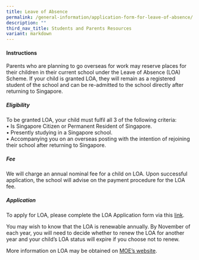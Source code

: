 ```yaml
---
title: Leave of Absence
permalink: /general-information/application-form-for-leave-of-absence/
description: ""
third_nav_title: Students and Parents Resources
variant: markdown
---
```

#### Instructions
Parents who are planning to go overseas for work may reserve places for their children in their current school under the Leave of Absence (LOA) Scheme. If your child is granted LOA, they will remain as a registered student of the school and can be re-admitted to the school directly after returning to Singapore. 


##### Eligibility <br>
To be granted LOA, your child must fulfil all 3 of the following criteria:<br>
•	Is Singapore Citizen or Permanent Resident of Singapore.<br>
•	Presently studying in a Singapore school.<br>
•	Accompanying you on an overseas posting with the intention of rejoining their school after returning to Singapore.<br>

##### Fee<br>
We will charge an annual nominal fee for a child on LOA.
Upon successful application, the school will advise on the payment procedure for the LOA fee.

##### Application<br>
To apply for LOA, please complete the LOA Application form via this [link](https://form.gov.sg/admin/form/68db54084b93e0337c3072e2).

You may wish to know that the LOA is renewable annually. By November of each year, you will need to decide whether to renew the LOA for another year and your child’s LOA status will expire if you choose not to renew.

More information on LOA may be obtained on [MOE’s website](https://www.moe.gov.sg/returning-singaporeans).